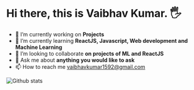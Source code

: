  # Hi there, this is Vaibhav Kumar. 🖐
- 🔭 I’m currently working on **Projects** 
- 🌱 I’m currently learning **ReactJS, Javascript, Web development and Machine Learning**
- 👯 I’m looking to collaborate **on projects of ML and ReactJS**
- 💬 Ask me about **anything you would like to ask**
- 📫 How to reach me [vaibhavkumar1592@gmail.com]()

![Github stats](https://github-readme-stats.vercel.app/api?username=vaibhavkumar1)


